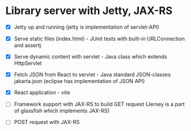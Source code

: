 # Library server with Jetty, JAX-RS

* [x] Jetty up and running (jetty is implementation of servlet-API)
* [x] Serve static files (index.html) - JUnit tests with built-in URLConnection and assertj
* [x] Serve dynamic content with servlet - Java class which extends HttpServlet
* [x] Fetch JSON from React to servlet - Java standard JSON-classes jakarta.json (eclipse has implementation of JSON API)
* [x] React application - vite
* [ ] Framework support with JAX-RS to build GET request (Jersey is a part of glassfish which implements JAX-RS)
* [ ] POST request with JAX-RS

